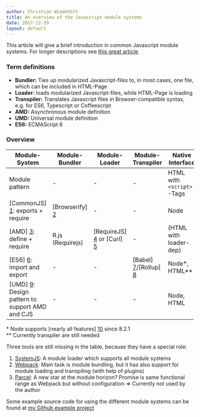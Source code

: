 ```yaml
---
author: Christian Wiedehöft
title: An overview of the Javascript module systems
date: 2017-12-29
layout: default
---
```


This article will give a brief introduction in common Javascript module systems. 
For longer descriptions see [this great article](https://medium.freecodecamp.org/javascript-modules-a-beginner-s-guide-783f7d7a5fcc).

### Term definitions
* **Bundler:** Ties up modularized Javascript-files to, in most cases, one file, which can be included in HTML-Page
* **Loader:** loads modularized Javascript-files, while HTML-Page is loading
* **Transpiler:** Translates Javascript files in Browser-compatible syntax, e.g. for ES6, Typescript or Coffeescript
* **AMD:** Asynchronous module definition
* **UMD:** Universal module definition
* **ES6:** ECMAScript 6

### Overview

| Module-System                     | Module-Bundler   |Module-Loader                  |Module-Transpiler        | Native Interface             | Favourite testing tool    |
| ---                               | ---              |---                            |---                      | ---                          | ---                       |  
| Module pattern                    | -                |-                              |-                        | HTML with ```<script>```-Tags| Qunit                     |
| [CommonJS] [1]: exports + require | [Browserify] [2] |-                              |-                        | Node                         | Mocha                     |
| [AMD] [3]: define + require       | R.js (Requirejs) |[RequireJS] [4] or [Curl] [5]  |-                        | (HTML with loader-dep)       | -                         |
| [ES6] [6]: import and export      | -                |-                              | [Babel] [7]/[Rollup] [8]| Node*, HTML**                | Mocha after transpilation |
| [UMD] [9]: Design pattern to support AMD and CJS | - | - | -                                                   | Node, HTML                   | Qunit/Mocha               |

\* Node supports [nearly all features] [10] since 8.2.1 <br />
\** Currently transpiler are still needed

Three tools are still missing in the table, because they have a special role:
1. [SystemJS][]: A module loader which supports all module systems
2. [Webpack][]: Main task is module bundling, but it has also support for module loading and transpiling (with help of plugins)
3. [Parcel][]: A new star at the module horizon? Promise is same functional range as Webpack but without configuration => Currently not used by the author

Some example source code for using the different module systems can be found at [my Github example project](https://github.com/wiedehoeft/TemplatesSnipptesAndExperiments/tree/testJsModuleSystems)

[1]: https://en.wikipedia.org/wiki/CommonJS
[2]: http://browserify.org/
[3]: http://requirejs.org/docs/whyamd.html
[4]: http://requirejs.org
[5]: https://github.com/cujojs/curl
[6]: http://exploringjs.com/es6/ch_modules.html
[7]: https://babeljs.io/
[8]: https://rollupjs.org/
[9]: https://github.com/umdjs/umd
[10]: http://node.green/
[SystemJS]: https://github.com/systemjs/systemjs
[Webpack]: https://webpack.js.org/
[Parcel]: https://medium.freecodecamp.org/all-you-need-to-know-about-parcel-dbe151b70082
